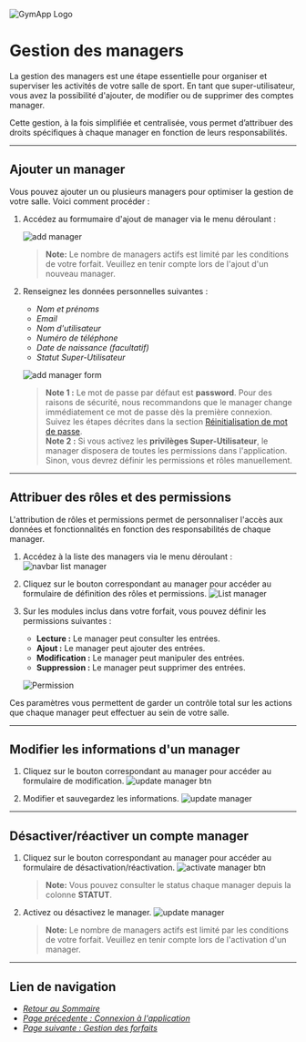 ![GymApp Logo](/images/logo_md.png "GymApp Logo")

# Gestion des managers

La gestion des managers est une étape essentielle pour organiser et superviser les activités de votre salle de sport. En tant que super-utilisateur, vous avez la possibilité d'ajouter, de modifier ou de supprimer des comptes manager.

Cette gestion, à la fois simplifiée et centralisée, vous permet d’attribuer des droits spécifiques à chaque manager en fonction de leurs responsabilités.

---

## Ajouter un manager

Vous pouvez ajouter un ou plusieurs managers pour optimiser la gestion de votre salle. Voici comment procéder :  
1. Accédez au formumaire d'ajout de manager via le menu déroulant :  
   
   ![add manager](/images/screenshots/manager/nav_add_manager.png "add manager")

   > **Note:**  Le nombre de managers actifs est limité par les conditions de votre forfait. Veuillez en tenir compte lors de l'ajout d'un nouveau manager.

2. Renseignez les données personnelles suivantes :  
   - _Nom et prénoms_  
   - _Email_  
   - _Nom d'utilisateur_  
   - _Numéro de téléphone_  
   - _Date de naissance (facultatif)_  
   - _Statut Super-Utilisateur_

   ![add manager form](/images/screenshots/manager/add_manager_form.png "add manager form")

   > **Note 1 :** Le mot de passe par défaut est **password**. Pour des raisons de sécurité, nous recommandons que le manager change immédiatement ce mot de passe dès la première connexion. Suivez les étapes décrites dans la section [Réinitialisation de mot de passe](login.md#2---réinitialisation-de-mot-de-passe).  
   > **Note 2 :** Si vous activez les **privilèges Super-Utilisateur**, le manager disposera de toutes les permissions dans l'application. Sinon, vous devrez définir les permissions et rôles manuellement.

---

## Attribuer des rôles et des permissions

L'attribution de rôles et permissions permet de personnaliser l'accès aux données et fonctionnalités en fonction des responsabilités de chaque manager.

1. Accédez à la liste des managers via le menu déroulant :  
    ![navbar list manager](/images/screenshots/manager/nav_list_manager.png "navbar list manager")  


2. Cliquez sur le bouton correspondant au manager pour accéder au formulaire de définition des rôles et permissions. 
    ![List manager](/images/screenshots/manager/list_manager.png "List manager")  

3. Sur les modules inclus dans votre forfait, vous pouvez définir les permissions suivantes :  

   - **Lecture :** Le manager peut consulter les entrées.  
   - **Ajout :** Le manager peut ajouter des entrées.  
   - **Modification :** Le manager peut manipuler des entrées.  
   - **Suppression :** Le manager peut supprimer des entrées.  

    ![Permission](/images/screenshots/manager/permission.png "Permission")

Ces paramètres vous permettent de garder un contrôle total sur les actions que chaque manager peut effectuer au sein de votre salle.

---

## Modifier les informations d'un manager
1. Cliquez sur le bouton correspondant au manager pour accéder au formulaire de modification. 
    ![update manager btn](/images/screenshots/manager/update_manager_btn.png "update manager btn")

2. Modifier et sauvegardez les informations.
    ![update manager](/images/screenshots/manager/update_manager.png "update manager")

---

## Désactiver/réactiver un compte manager 
1. Cliquez sur le bouton correspondant au manager pour accéder au formulaire de désactivation/réactivation. 
    ![activate manager btn](/images/screenshots/manager/activate_manager_btn.png "activate manager btn")

    > **Note:** Vous pouvez consulter le status chaque manager depuis la colonne **STATUT**.


2. Activez ou désactivez le manager.
    ![update manager](/images/screenshots/manager/activate_manager.png "update manager")

    > **Note:**  Le nombre de managers actifs est limité par les conditions de votre forfait. Veuillez en tenir compte lors de l'activation d'un manager. 

---

## **Lien de navigation**

- [_Retour au Sommaire_](table.md)  
- [_Page précedente : Connexion à l'application_](login.md)  
- [_Page suivante : Gestion des forfaits_](package.md)  